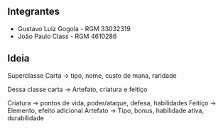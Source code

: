 ## Integrantes
 - Gustavo Luiz Gogola - RGM 33032319
 - João Paulo Class - RGM 4610286

## Ideia
Superclasse Carta -> tipo, nome, custo de mana, raridade

Dessa classe carta -> Artefato, criatura e feitiço

Criatura -> pontos de vida, poder/ataque, defesa, habilidades
Feitiço -> Elemento, efeito adicional
Artefato -> Tipo, bonus, habilidade ativa, durabilidade
